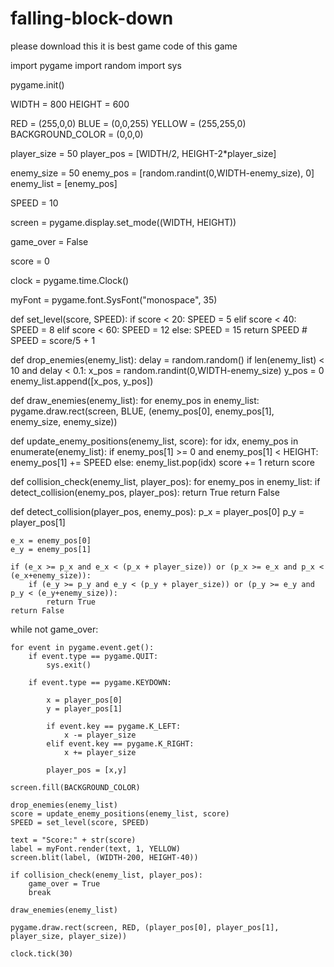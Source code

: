 # falling-block-down
please download this it is best game
code of this game

import pygame
import random
import sys

pygame.init()

WIDTH = 800
HEIGHT = 600

RED = (255,0,0)
BLUE = (0,0,255)
YELLOW = (255,255,0)
BACKGROUND_COLOR = (0,0,0)

player_size = 50
player_pos = [WIDTH/2, HEIGHT-2*player_size]

enemy_size = 50
enemy_pos = [random.randint(0,WIDTH-enemy_size), 0]
enemy_list = [enemy_pos]

SPEED = 10

screen = pygame.display.set_mode((WIDTH, HEIGHT))

game_over = False

score = 0

clock = pygame.time.Clock()

myFont = pygame.font.SysFont("monospace", 35)

def set_level(score, SPEED):
	if score < 20:
		SPEED = 5
	elif score < 40:
		SPEED = 8
	elif score < 60:
		SPEED = 12
	else:
		SPEED = 15
	return SPEED
	# SPEED = score/5 + 1


def drop_enemies(enemy_list):
	delay = random.random()
	if len(enemy_list) < 10 and delay < 0.1:
		x_pos = random.randint(0,WIDTH-enemy_size)
		y_pos = 0
		enemy_list.append([x_pos, y_pos])

def draw_enemies(enemy_list):
	for enemy_pos in enemy_list:
		pygame.draw.rect(screen, BLUE, (enemy_pos[0], enemy_pos[1], enemy_size, enemy_size))

def update_enemy_positions(enemy_list, score):
	for idx, enemy_pos in enumerate(enemy_list):
		if enemy_pos[1] >= 0 and enemy_pos[1] < HEIGHT:
			enemy_pos[1] += SPEED
		else:
			enemy_list.pop(idx)
			score += 1
	return score

def collision_check(enemy_list, player_pos):
	for enemy_pos in enemy_list:
		if detect_collision(enemy_pos, player_pos):
			return True
	return False

def detect_collision(player_pos, enemy_pos):
	p_x = player_pos[0]
	p_y = player_pos[1]

	e_x = enemy_pos[0]
	e_y = enemy_pos[1]

	if (e_x >= p_x and e_x < (p_x + player_size)) or (p_x >= e_x and p_x < (e_x+enemy_size)):
		if (e_y >= p_y and e_y < (p_y + player_size)) or (p_y >= e_y and p_y < (e_y+enemy_size)):
			return True
	return False

while not game_over:

	for event in pygame.event.get():
		if event.type == pygame.QUIT:
			sys.exit()

		if event.type == pygame.KEYDOWN:

			x = player_pos[0]
			y = player_pos[1]

			if event.key == pygame.K_LEFT:
				x -= player_size
			elif event.key == pygame.K_RIGHT:
				x += player_size

			player_pos = [x,y]

	screen.fill(BACKGROUND_COLOR)

	drop_enemies(enemy_list)
	score = update_enemy_positions(enemy_list, score)
	SPEED = set_level(score, SPEED)

	text = "Score:" + str(score)
	label = myFont.render(text, 1, YELLOW)
	screen.blit(label, (WIDTH-200, HEIGHT-40))

	if collision_check(enemy_list, player_pos):
		game_over = True
		break

	draw_enemies(enemy_list)

	pygame.draw.rect(screen, RED, (player_pos[0], player_pos[1], player_size, player_size))

	clock.tick(30)
